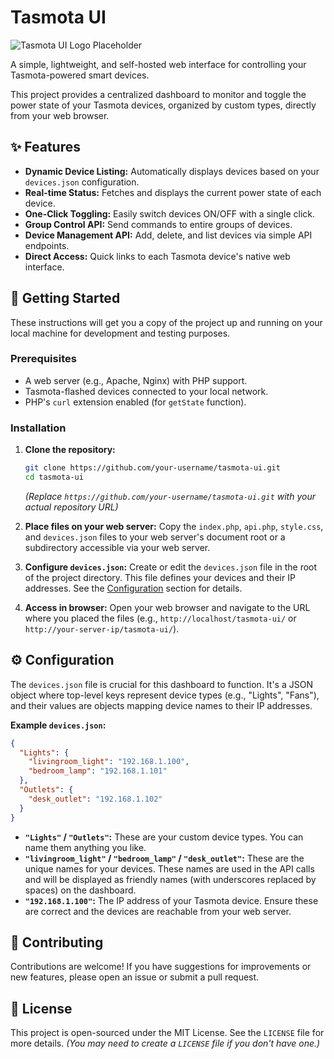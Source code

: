 # Tasmota UI

![Tasmota UI Logo Placeholder](https://i.imgur.com/Cu9a63d.png)

A simple, lightweight, and self-hosted web interface for controlling your Tasmota-powered smart devices.

This project provides a centralized dashboard to monitor and toggle the power state of your Tasmota devices, organized by custom types, directly from your web browser.

## ✨ Features

*   **Dynamic Device Listing:** Automatically displays devices based on your `devices.json` configuration.
*   **Real-time Status:** Fetches and displays the current power state of each device.
*   **One-Click Toggling:** Easily switch devices ON/OFF with a single click.
*   **Group Control API:** Send commands to entire groups of devices.
*   **Device Management API:** Add, delete, and list devices via simple API endpoints.
*   **Direct Access:** Quick links to each Tasmota device's native web interface.

## 🚀 Getting Started

These instructions will get you a copy of the project up and running on your local machine for development and testing purposes.

### Prerequisites

*   A web server (e.g., Apache, Nginx) with PHP support.
*   Tasmota-flashed devices connected to your local network.
*   PHP's `curl` extension enabled (for `getState` function).

### Installation

1.  **Clone the repository:**
    ```bash
    git clone https://github.com/your-username/tasmota-ui.git
    cd tasmota-ui
    ```
    *(Replace `https://github.com/your-username/tasmota-ui.git` with your actual repository URL)*

2.  **Place files on your web server:**
    Copy the `index.php`, `api.php`, `style.css`, and `devices.json` files to your web server's document root or a subdirectory accessible via your web server.

3.  **Configure `devices.json`:**
    Create or edit the `devices.json` file in the root of the project directory. This file defines your devices and their IP addresses. See the [Configuration](#-configuration) section for details.

4.  **Access in browser:**
    Open your web browser and navigate to the URL where you placed the files (e.g., `http://localhost/tasmota-ui/` or `http://your-server-ip/tasmota-ui/`).

## ⚙️ Configuration

The `devices.json` file is crucial for this dashboard to function. It's a JSON object where top-level keys represent device types (e.g., "Lights", "Fans"), and their values are objects mapping device names to their IP addresses.

**Example `devices.json`:**

```json
{
  "Lights": {
    "livingroom_light": "192.168.1.100",
    "bedroom_lamp": "192.168.1.101"
  },
  "Outlets": {
    "desk_outlet": "192.168.1.102"
  }
}
```

*   **`"Lights"` / `"Outlets"`:** These are your custom device types. You can name them anything you like.
*   **`"livingroom_light"` / `"bedroom_lamp"` / `"desk_outlet"`:** These are the unique names for your devices. These names are used in the API calls and will be displayed as friendly names (with underscores replaced by spaces) on the dashboard.
*   **`"192.168.1.100"`:** The IP address of your Tasmota device. Ensure these are correct and the devices are reachable from your web server.

## 🤝 Contributing

Contributions are welcome! If you have suggestions for improvements or new features, please open an issue or submit a pull request.

## 📄 License

This project is open-sourced under the MIT License. See the `LICENSE` file for more details. *(You may need to create a `LICENSE` file if you don't have one.)*
